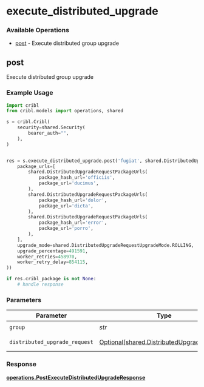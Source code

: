 # execute_distributed_upgrade

### Available Operations

* [post](#post) - Execute distributed group upgrade

## post

Execute distributed group upgrade

### Example Usage

```python
import cribl
from cribl.models import operations, shared

s = cribl.Cribl(
    security=shared.Security(
        bearer_auth="",
    ),
)


res = s.execute_distributed_upgrade.post('fugiat', shared.DistributedUpgradeRequest(
    package_urls=[
        shared.DistributedUpgradeRequestPackageUrls(
            package_hash_url='officiis',
            package_url='ducimus',
        ),
        shared.DistributedUpgradeRequestPackageUrls(
            package_hash_url='dolor',
            package_url='dicta',
        ),
        shared.DistributedUpgradeRequestPackageUrls(
            package_hash_url='error',
            package_url='porro',
        ),
    ],
    upgrade_mode=shared.DistributedUpgradeRequestUpgradeMode.ROLLING,
    upgrade_percentage=491591,
    worker_retries=458970,
    worker_retry_delay=854115,
))

if res.cribl_package is not None:
    # handle response
```

### Parameters

| Parameter                                                                                      | Type                                                                                           | Required                                                                                       | Description                                                                                    |
| ---------------------------------------------------------------------------------------------- | ---------------------------------------------------------------------------------------------- | ---------------------------------------------------------------------------------------------- | ---------------------------------------------------------------------------------------------- |
| `group`                                                                                        | *str*                                                                                          | :heavy_check_mark:                                                                             | Group to upgrade                                                                               |
| `distributed_upgrade_request`                                                                  | [Optional[shared.DistributedUpgradeRequest]](../../models/shared/distributedupgraderequest.md) | :heavy_minus_sign:                                                                             | distributedUpgrade object                                                                      |


### Response

**[operations.PostExecuteDistributedUpgradeResponse](../../models/operations/postexecutedistributedupgraderesponse.md)**

